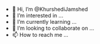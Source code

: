- 👋 Hi, I’m @KhurshediJamshed
- 👀 I’m interested in ...
- 🌱 I’m currently learning ...
- 💞️ I’m looking to collaborate on ...
- 📫 How to reach me ...

<!---
KhurshediJamshed/KhurshediJamshed is a ✨ special ✨ repository because its `README.md` (this file) appears on your GitHub profile.
You can click the Preview link to take a look at your changes.
--->

